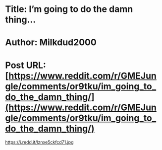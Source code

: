 # Title: I’m going to do the damn thing…
# Author: Milkdud2000
# Post URL: [https://www.reddit.com/r/GMEJungle/comments/or9tku/im_going_to_do_the_damn_thing/](https://www.reddit.com/r/GMEJungle/comments/or9tku/im_going_to_do_the_damn_thing/)


https://i.redd.it/lznxe5ckfcd71.jpg